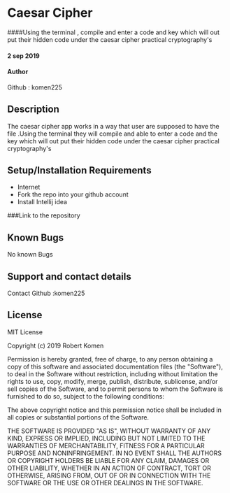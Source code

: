 # Caesar Cipher

####Using the terminal , compile and enter a code and key which will out put their hidden code under the caesar cipher practical cryptography's

#### 2 sep 2019

#### Author
Github : komen225

## Description
The caesar cipher app works in a way that user are supposed to have the file .Using the terminal they will compile and able to enter a code and the  key which will out put their hidden code under the caesar cipher practical cryptography's



## Setup/Installation Requirements


* Internet
* Fork the repo into your github account
* Install Intellij idea

###Link to the repository


## Known Bugs

No known Bugs

## Support and contact details

Contact Github :komen225

## License

MIT License

Copyright (c) 2019 Robert Komen

Permission is hereby granted, free of charge, to any person obtaining a copy
of this software and associated documentation files (the "Software"), to deal
in the Software without restriction, including without limitation the rights
to use, copy, modify, merge, publish, distribute, sublicense, and/or sell
copies of the Software, and to permit persons to whom the Software is
furnished to do so, subject to the following conditions:

The above copyright notice and this permission notice shall be included in all
copies or substantial portions of the Software.

THE SOFTWARE IS PROVIDED "AS IS", WITHOUT WARRANTY OF ANY KIND, EXPRESS OR
IMPLIED, INCLUDING BUT NOT LIMITED TO THE WARRANTIES OF MERCHANTABILITY,
FITNESS FOR A PARTICULAR PURPOSE AND NONINFRINGEMENT. IN NO EVENT SHALL THE
AUTHORS OR COPYRIGHT HOLDERS BE LIABLE FOR ANY CLAIM, DAMAGES OR OTHER
LIABILITY, WHETHER IN AN ACTION OF CONTRACT, TORT OR OTHERWISE, ARISING FROM,
OUT OF OR IN CONNECTION WITH THE SOFTWARE OR THE USE OR OTHER DEALINGS IN THE
SOFTWARE.
